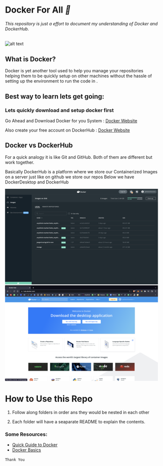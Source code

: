 # Docker For All *:whale:*
###### This repository is just a effort to document my understanding of Docker and DockerHub.


<!-- ![alt emo]() -->



![alt text](https://www.docker.com/wp-content/uploads/2022/03/horizontal-logo-monochromatic-white.png)
## What is Docker?
Docker is yet another tool used to help you manage your repositories helping them to be quickly setup on other machines without the hassle of setting up the environment to run the code in .

## Best way to learn lets get going:

###  Lets quickly download and setup docker first

Go Ahead and Download Docker for you System : [Docker Website](https://www.docker.com/get-started/)

Also create your free account on DockerHub : [Docker Website](https://www.docker.com/get-started/)


## Docker vs DockerHub
For a quick analogy it is  like Git and GitHub.
Both of them are different but work together.

Basically DockerHub is a platform where we store our Containerized Images on a server just like on github we store our repos 
Below we have DockerDesktop and DockerHub

![alt](Docker.png)  ![alt](Dockerhub.png)



# How to Use this Repo 
1. Follow along folders in order ans they would be nested in each other

1. Each folder will have a seaparate README to explain the contents.

### Some Resources:

- [Quick Guide to Docker](https://www.youtube.com/watch?v=gAkwW2tuIqE)
- [Docker Basics](https://www.youtube.com/watch?v=pTFZFxd4hOI&t=1101s) 

`Thank You`  







